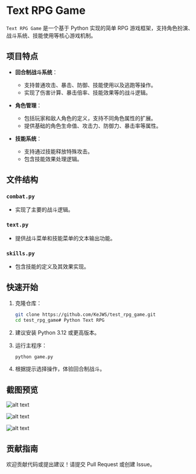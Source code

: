 # Text RPG Game

`Text RPG Game` 是一个基于 Python 实现的简单 RPG 游戏框架，支持角色扮演、战斗系统、技能使用等核心游戏机制。

## 项目特点

- **回合制战斗系统**：
  - 支持普通攻击、暴击、防御、技能使用以及逃跑等操作。
  - 实现了伤害计算、暴击倍率、技能效果等的战斗逻辑。

- **角色管理**：
  - 包括玩家和敌人角色的定义，支持不同角色属性的扩展。
  - 提供基础的角色生命值、攻击力、防御力、暴击率等属性。

- **技能系统**：
  - 支持通过技能释放特殊攻击。
  - 包含技能效果处理逻辑。

## 文件结构

### `combat.py`
- 实现了主要的战斗逻辑。

### `text.py`
- 提供战斗菜单和技能菜单的文本输出功能。

### `skills.py`
- 包含技能的定义及其效果实现。

## 快速开始

1. 克隆仓库：
   ```bash
   git clone https://github.com/KeJWS/test_rpg_game.git
   cd test_rpg_game# Python Text RPG

2. 建议安装 Python 3.12 或更高版本。

3. 运行主程序：
   ```bash
   python game.py

4. 根据提示选择操作，体验回合制战斗。

## 截图预览

![alt text](assests/screenshots/233.png)

![alt text](assests/screenshots/234.png)

![alt text](assests/screenshots/235.png)

## 贡献指南

欢迎贡献代码或提出建议！请提交 Pull Request 或创建 Issue。
